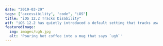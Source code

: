 ```yaml
---
date: "2019-03-29"
tags: ["accessibility", "code", "iOS"]
title: "iOS 12.2 Tracks Disability"
atf: "iOS 12.2 has quietly introduced a default setting that tracks usage of assistive technology. This is a terrible choice for accessibility."
featuredImage:
  img: images/ugh.jpg
  alt: 'Pouring hot coffee into a mug that says `ugh`'
---
```


